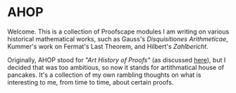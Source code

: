 # AHOP

Welcome. This is a collection of Proofscape
modules I am writing on various historical mathematical works, such
as Gauss's *Disquisitiones Arithmeticae*, Kummer's work on Fermat's
Last Theorem, and Hilbert's *Zahlbericht*.

Originally, AHOP stood for _"Art History of Proofs"_
(as discussed [here](https://alpinemath.org/blog/ahop.html)),
but I decided that was too ambitious, so now it stands for artithmatical house
of pancakes. It's a collection of my own rambling thoughts on what is
interesting to me, from time to time, about certain proofs.
